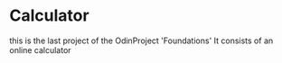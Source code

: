 # Calculator
this is the last project of the OdinProject 'Foundations'
It consists of an online calculator
